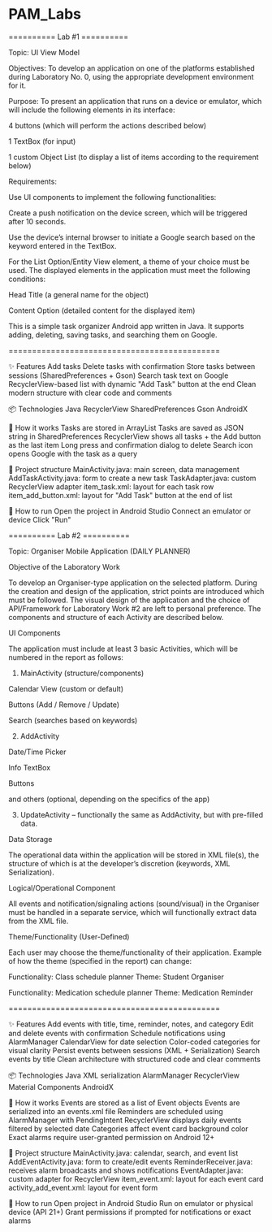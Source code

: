 # PAM_Labs

========== Lab #1 ==========

Topic: UI View Model

Objectives:
To develop an application on one of the platforms established during Laboratory No. 0, using the appropriate development environment for it.

Purpose:
To present an application that runs on a device or emulator, which will include the following elements in its interface:

4 buttons (which will perform the actions described below)

1 TextBox (for input)

1 custom Object List (to display a list of items according to the requirement below)

Requirements:

Use UI components to implement the following functionalities:

Create a push notification on the device screen, which will be triggered after 10 seconds.

Use the device’s internal browser to initiate a Google search based on the keyword entered in the TextBox.

For the List Option/Entity View element, a theme of your choice must be used. The displayed elements in the application must meet the following conditions:

Head Title (a general name for the object)

Content Option (detailed content for the displayed item)

This is a simple task organizer Android app written in Java.
It supports adding, deleting, saving tasks, and searching them on Google.

=============================================

✨ Features
Add tasks
Delete tasks with confirmation
Store tasks between sessions (SharedPreferences + Gson)
Search task text on Google
RecyclerView-based list with dynamic "Add Task" button at the end
Clean modern structure with clear code and comments

📦 Technologies
Java
RecyclerView
SharedPreferences
Gson
AndroidX

🧠 How it works
Tasks are stored in ArrayList<String>
Tasks are saved as JSON string in SharedPreferences
RecyclerView shows all tasks + the Add button as the last item
Long press and confirmation dialog to delete
Search icon opens Google with the task as a query

📂 Project structure
MainActivity.java: main screen, data management
AddTaskActivity.java: form to create a new task
TaskAdapter.java: custom RecyclerView adapter
item_task.xml: layout for each task row
item_add_button.xml: layout for "Add Task" button at the end of list

🚀 How to run
Open the project in Android Studio
Connect an emulator or device
Click "Run"

========== Lab #2 ==========

Topic: Organiser Mobile Application (DAILY PLANNER)

Objective of the Laboratory Work

To develop an Organiser-type application on the selected platform.
During the creation and design of the application, strict points are introduced which must be followed.
The visual design of the application and the choice of API/Framework for Laboratory Work #2 are left to personal preference.
The components and structure of each Activity are described below.

UI Components

The application must include at least 3 basic Activities, which will be numbered in the report as follows:

1. MainActivity (structure/components)

Calendar View (custom or default)

Buttons (Add / Remove / Update)

Search (searches based on keywords)

2. AddActivity

Date/Time Picker

Info TextBox

Buttons

and others (optional, depending on the specifics of the app)

3. UpdateActivity – functionally the same as AddActivity, but with pre-filled data.

Data Storage

The operational data within the application will be stored in XML file(s),
the structure of which is at the developer’s discretion (keywords, XML Serialization).

Logical/Operational Component

All events and notification/signaling actions (sound/visual) in the Organiser
must be handled in a separate service, which will functionally extract data from the XML file.

Theme/Functionality (User-Defined)

Each user may choose the theme/functionality of their application.
Example of how the theme (specified in the report) can change:

Functionality: Class schedule planner
Theme: Student Organiser

Functionality: Medication schedule planner
Theme: Medication Reminder

=============================================

✨ Features
Add events with title, time, reminder, notes, and category
Edit and delete events with confirmation
Schedule notifications using AlarmManager
CalendarView for date selection
Color-coded categories for visual clarity
Persist events between sessions (XML + Serialization)
Search events by title
Clean architecture with structured code and clear comments

📦 Technologies
Java
XML serialization
AlarmManager
RecyclerView
Material Components
AndroidX

🧠 How it works
Events are stored as a list of Event objects
Events are serialized into an events.xml file
Reminders are scheduled using AlarmManager with PendingIntent
RecyclerView displays daily events filtered by selected date
Categories affect event card background color
Exact alarms require user-granted permission on Android 12+

📂 Project structure
MainActivity.java: calendar, search, and event list
AddEventActivity.java: form to create/edit events
ReminderReceiver.java: receives alarm broadcasts and shows notifications
EventAdapter.java: custom adapter for RecyclerView
item_event.xml: layout for each event card
activity_add_event.xml: layout for event form

🚀 How to run
Open project in Android Studio
Run on emulator or physical device (API 21+)
Grant permissions if prompted for notifications or exact alarms
